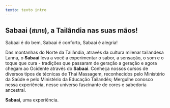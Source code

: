 ```yaml
---
texto: texto intro
---
```

## Sabaai (สบาย), a Tailândia nas suas mãos!

Sabaai é do bem, Sabaai é conforto, Sabaai é alegria!

Das montanhas do Norte da Tailândia, através da cultura milenar tailandesa Lanna, o **Sabaai** leva a você a experimentar o sabor, a sensação, o som e o toque que cura - tradições que passaram de geração a geração e agora chegam ao Ocidente através do **Sabaai**. Conheça nossos cursos de diversos tipos de técnicas de Thai Massagem, reconhecidos pelo Ministério da Saúde e pelo Ministério da Educação Tailandês; Mergulhe conosco nessa experiência, nesse universo fascinante de cores e sabedoria ancestral.

**Sabaai**, uma experiência.

